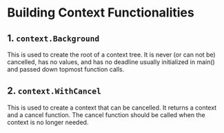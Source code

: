 # Building Context Functionalities

## 1. `context.Background`
This is used to create the root of a context tree. It is never (or can not be) cancelled, has no values, and has no deadline
usually initialized in main() and passed down topmost function calls.

## 2. `context.WithCancel`
This is used to create a context that can be cancelled. It returns a context and a cancel function. The cancel function should be called when the context is no longer needed.
